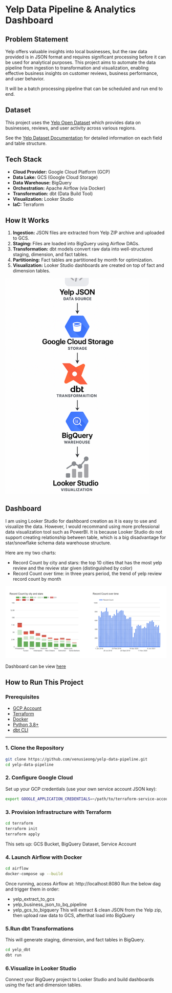 # Yelp Data Pipeline & Analytics Dashboard

## Problem Statement

Yelp offers valuable insights into local businesses, but the raw data provided is in JSON format and requires significant processing before it can be used for analytical purposes. This project aims to automate the data pipeline from ingestion to transformation and visualization, enabling effective business insights on customer reviews, business performance, and user behavior.

It will be a batch processing pipeline that can be scheduled and run end to end.

## Dataset

This project uses the [Yelp Open Dataset](https://business.yelp.com/data/resources/open-dataset/) which provides data on businesses, reviews, and user activity across various regions.

See the [Yelp Dataset Documentation](Yelp_Dataset_Documentation.pdf) for detailed information on each field and table structure.

## Tech Stack

- **Cloud Provider:** Google Cloud Platform (GCP)
- **Data Lake:** GCS (Google Cloud Storage)
- **Data Warehouse:** BigQuery
- **Orchestration:** Apache Airflow (via Docker)
- **Transformation:** dbt (Data Build Tool)
- **Visualization:** Looker Studio
- **IaC:** Terraform

## How It Works

1. **Ingestion:** JSON files are extracted from Yelp ZIP archive and uploaded to GCS.
2. **Staging:** Files are loaded into BigQuery using Airflow DAGs.
3. **Transformation:** dbt models convert raw data into well-structured staging, dimension, and fact tables.
4. **Partitioning:** Fact tables are partitioned by month for optimization.
5. **Visualization:** Looker Studio dashboards are created on top of fact and dimension tables.

<img src="pipeline_diagram.png" alt="Pipeline Diagram" width="450"/>

## Dashboard
I am using Looker Studio for dashboard creation as it is easy to use and visualize the data. However, I would recommand using more professional data visualization tool such as PowerBI. It is because Looker Studio do not support creating relationship between table, which is a big disadvantage for star/snowflake schema data warehouse structure. 

Here are my two charts:
- Record Count by city and stars: the top 10 cities that has the most yelp review and the review star given (distinguished by color)
- Record Count over time: in three years period, the trend of yelp review record count by month

<img src="yelp_dashboard.png" width="700"/>

Dashboard can be view [here](https://lookerstudio.google.com/s/krFjL8HUM14)


## How to Run This Project

### Prerequisites

- [GCP Account](https://console.cloud.google.com/)
- [Terraform](https://developer.hashicorp.com/terraform/downloads)
- [Docker](https://docs.docker.com/get-docker/)
- [Python 3.8+](https://www.python.org/)
- [dbt CLI](https://docs.getdbt.com/dbt-cli/installation)

---

### 1. Clone the Repository

```bash
git clone https://github.com/venusieong/yelp-data-pipeline.git
cd yelp-data-pipeline
```

### 2. Configure Google Cloud
Set up your GCP credentials (use your own service account JSON key):

```bash
export GOOGLE_APPLICATION_CREDENTIALS=~/path/to/terraform-service-account.json
```

### 3. Provision Infrastructure with Terraform
```bash
cd terraform
terraform init
terraform apply
```
This sets up: GCS Bucket, BigQuery Dataset, Service Account

### 4. Launch Airflow with Docker
```bash
cd airflow
docker-compose up --build
```
Once running, access Airflow at: http://localhost:8080
Run the below dag and trigger them in order:
- yelp_extract_to_gcs
- yelp_business_json_to_bq_pipeline
- yelp_gcs_to_bigquery
This will extract & clean JSON from the Yelp zip, then upload raw data to GCS, afterthat load into BigQuery

### 5.Run dbt Transformations
This will generate staging, dimension, and fact tables in BigQuery.
```bash
cd yelp_dbt
dbt run
```

### 6.Visualize in Looker Studio
Connect your BigQuery project to Looker Studio and build dashboards using the fact and dimension tables.

